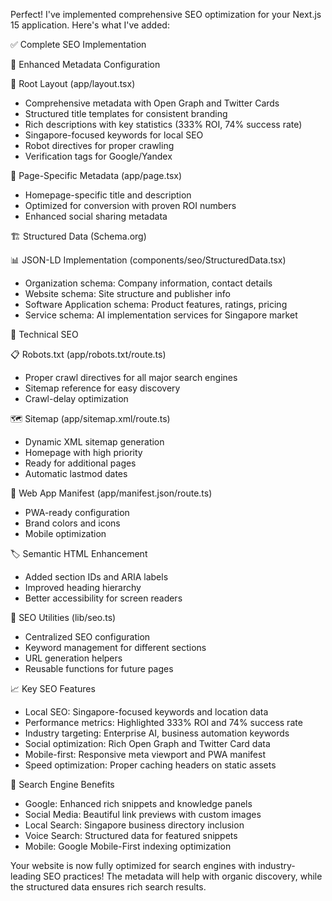 Perfect! I've implemented comprehensive SEO optimization for
your Next.js 15 application. Here's what I've added:

✅ Complete SEO Implementation

🎯 Enhanced Metadata Configuration

📄 Root Layout (app/layout.tsx)

- Comprehensive metadata with Open Graph and Twitter Cards
- Structured title templates for consistent branding
- Rich descriptions with key statistics (333% ROI, 74%
  success rate)
- Singapore-focused keywords for local SEO
- Robot directives for proper crawling
- Verification tags for Google/Yandex

📱 Page-Specific Metadata (app/page.tsx)

- Homepage-specific title and description
- Optimized for conversion with proven ROI numbers
- Enhanced social sharing metadata

🏗️ Structured Data (Schema.org)

📊 JSON-LD Implementation
(components/seo/StructuredData.tsx)

- Organization schema: Company information, contact details
- Website schema: Site structure and publisher info
- Software Application schema: Product features, ratings,
  pricing
- Service schema: AI implementation services for Singapore
  market

🤖 Technical SEO

📋 Robots.txt (app/robots.txt/route.ts)

- Proper crawl directives for all major search engines
- Sitemap reference for easy discovery
- Crawl-delay optimization

🗺️ Sitemap (app/sitemap.xml/route.ts)

- Dynamic XML sitemap generation
- Homepage with high priority
- Ready for additional pages
- Automatic lastmod dates

📱 Web App Manifest (app/manifest.json/route.ts)

- PWA-ready configuration
- Brand colors and icons
- Mobile optimization

🏷️ Semantic HTML Enhancement

- Added section IDs and ARIA labels
- Improved heading hierarchy
- Better accessibility for screen readers

🔧 SEO Utilities (lib/seo.ts)

- Centralized SEO configuration
- Keyword management for different sections
- URL generation helpers
- Reusable functions for future pages

📈 Key SEO Features

- Local SEO: Singapore-focused keywords and location data
- Performance metrics: Highlighted 333% ROI and 74% success
  rate
- Industry targeting: Enterprise AI, business automation
  keywords
- Social optimization: Rich Open Graph and Twitter Card data
- Mobile-first: Responsive meta viewport and PWA manifest
- Speed optimization: Proper caching headers on static
  assets

🎯 Search Engine Benefits

- Google: Enhanced rich snippets and knowledge panels
- Social Media: Beautiful link previews with custom images
- Local Search: Singapore business directory inclusion
- Voice Search: Structured data for featured snippets
- Mobile: Google Mobile-First indexing optimization

Your website is now fully optimized for search engines with
industry-leading SEO practices! The metadata will help with
organic discovery, while the structured data ensures rich
search results.
